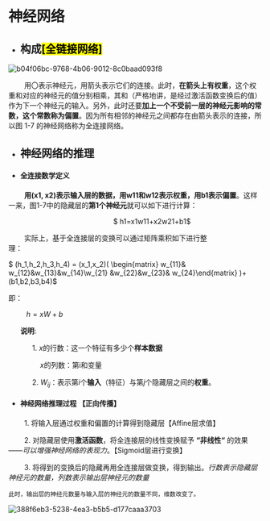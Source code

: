 # 神经网络

- ## 构成<mark>[全链接网络]</mark>

![b04f06bc-9768-4b06-9012-8c0baad093f8](file:///D:/picture/Typedown/b04f06bc-9768-4b06-9012-8c0baad093f8.png)

        用〇表示神经元，用箭头表示它们的连接。此时，**在箭头上有权重**，这个权重和对应的神经元的值分别相乘，其和（严格地讲，是经过激活函数变换后的值）作为下一个神经元的输入。另外，此时还要**加上一个不受前一层的神经元影响的常数，这个常数称为偏置**。因为所有相邻的神经元之间都存在由箭头表示的连接，所以图 1-7 的神经网络称为全连接网络。

- ## 神经网络的推理

- #### 全连接数学定义

        **用(x1, x2)表示输入层的数据，用w11和w12表示权重，用b1表示偏置**。这样一来，图1-7中的隐藏层的**第1个神经元**就可以如下进行计算：

                                                     $ h1=x1w11+x2w21+b1$

        实际上，基于全连接层的变换可以通过矩阵乘积如下进行整理：                                     

 $  (h_1,h_2,h_3,h_4) = (x_1,x_2)( \begin{matrix} w_{11}& w_{12}&w_{13}&w_{14}\\w_{21} &w_{22}&w_{23}& w_{24}\end{matrix} )+(b1,b2,b3,b4)$

即：

                                                              $h=xW+b$

      **说明**:

            1. $x$的行数：这一个特征有多少个**样本数据**

                $x$的列数：第i和变量

            2. $W_{ij}$：表示第$i$个**输入**（特征）与第$j$个隐藏层之间的**权重**。

- #### 神经网络推理过程 **【正向传播】**

        1. 将输入层通过权重和偏置的计算得到隐藏层【Affine层求值】

        2. 对隐藏层使用**激活函数**，将全连接层的线性变换赋予 **“非线性“** 的效果——*可以增强神经网络的表现力*。【Sigmoid层进行变换】

        3. 将得到的变换后的隐藏再用全连接层做变换，得到输出。*行数表示隐藏层神经元的数量，列数表示输出层神经元的数量*



    此时，输出层的神经元数量与输入层的神经元的数量不同，维数改变了。

![388f6eb3-5238-4ea3-b5b5-d177caaa3703](file:///D:/picture/Typedown/388f6eb3-5238-4ea3-b5b5-d177caaa3703.png)


